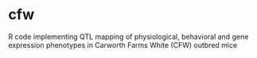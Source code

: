 # cfw
R code implementing QTL mapping of physiological, behavioral and gene expression phenotypes in Carworth Farms White (CFW) outbred mice
